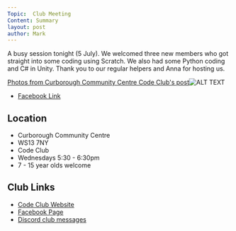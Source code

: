 ```yaml
---
Topic:  Club Meeting
Content: Summary
layout: post
author: Mark
---
```

A busy session tonight (5 July). We welcomed three new members who got straight into some coding using Scratch. We also had some Python coding and C# in Unity. Thank you to our regular helpers and Anna for hosting us.

[Photos from Curborough Community Centre Code Club's post](https://www.facebook.com/720665616418529/posts/781322910352799)![ALT TEXT](https://scontent.fbhx6-1.fna.fbcdn.net/v/t39.30808-6/357510333_781322960352794_8066872355581788454_n.jpg?stp=cp1_dst-jpg_p720x720&_nc_cat=101&ccb=1-7&_nc_sid=5614bc&_nc_ohc=WoDBT5eM918AX9IkFlv&_nc_ht=scontent.fbhx6-1.fna&edm=AKK4YLsEAAAA&oh=00_AfBxvbb2rATwrp8rhUDdtSTWcy3rBvhfzv9LWiyt2glDXA&oe=652C6456)

* [Facebook Link](https://www.facebook.com/720665616418529/posts/781322910352799)

## Location

* Curborough Community Centre
* WS13 7NY
* Code Club
* Wednesdays 5:30 - 6:30pm
* 7 - 15 year olds welcome

## Club Links

* [Code Club Website](https://lichfield-code-club.github.io/)
* [Facebook Page](https://www.facebook.com/LichfieldCoders)
* [Discord club messages](https://discord.gg/szz6xGK)
